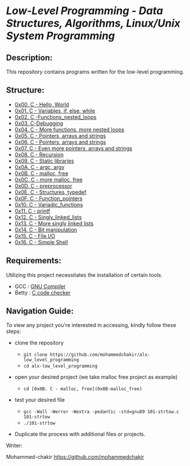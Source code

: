 # *Low-Level Programming - Data Structures, Algorithms, Linux/Unix System Programming*

## Description:

This repository contains programs written for the low-level programming.

## Structure:
- [0x00. C - Hello, World](0x00-hello_world)
- [0x01. C - Variables, if, else, while](0x01-variables_if_else_while)
- [0x02. C -Functions_nested_loops](0x02-functions_nested_loops)
- [0x03. C-Debugging](0x03-debugging)
- [0x04. C - More functions, more nested loops](0x04-more_functions_nested_loops)
- [0x05. C - Pointers, arrays and strings](0x05-pointers_arrays_strings)
- [0x06. C - Pointers, arrays and strings](0x06-pointers_arrays_strings)
- [0x07. C - Even more pointers, arrays and strings](0x07-pointers_arrays_strings)
- [0x08. C - Recursion](0x08-recursion)
- [0x09. C - Static libraries](0x09-static_libraries)
- [0x0A. C - argc, argv](0x0A-argc_argv)
- [0x0B. C - malloc, free](0x0B-malloc_free)
- [0x0C. C - more malloc, free](0x0C-more_malloc_free)
- [0x0D. C - preprocessor](0x0D-preprocessor)
- [0x0E. C - Structures, typedef](0x0E-structures_typedef)
- [0x0F. C - Function_pointers](0x0F-function_pointers)
- [0x10. C - Variadic_functions](0x10-variadic_functions)
- [0x11. C - printf](0x11-printf)
- [0x12. C - Singly_linked_lists](0x12-singly_linked_lists)
- [0x13. C - More singly linked lists](0x13-more_singly_linked_lists)
- [0x14. C - Bit manipulation](0x14-bit_manipulation)
- [0x15. C - File I/O](0x15-file_I/O)
- [0x16. C - Simple Shell](0x16-simple_Shell)


## Requirements:

Utilizing this project necessitates the installation of certain tools.

- GCC : [GNU Compiler](https://gcc.gnu.org/)
- Betty : [C code checker](https://blog.ehoneahobed.com/betty-styles-for-c-programming-explained)

## Navigation Guide:

To view any project you're interested in accessing, kindly follow these steps:

- clone the repository

    - `git clone https://github.com/mohammedchakir/alx-low_level_programming`
    - `cd alx-low_level_programming`

- open your desired project (we take malloc free project as example)
   
    - `cd [0x0B. C - malloc, free](0x0B-malloc_free)`

- test your desired file
    
    - `gcc -Wall -Werror -Wextra -pedantic -std=gnu89 101-strtow.c 101-strtow`
    - `./101-strtow`
- Duplicate the process with additional files or projects.

Writer:

Mohammed-chakir  <https://github.com/mohammedchakir>
